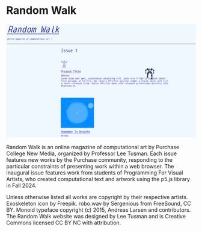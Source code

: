 # Random Walk

![screenshot](assets/img/screenshot.jpg)

Random Walk is an online magazine of computational art by Purchase College New Media, organized by Professor Lee Tusman. Each issue features new works by the Purchase community, responding to the particular constraints of presenting work within a web browser. The inaugural issue features work from students of Programming For Visual Artists, who created computational text and artwork using the p5.js library in Fall 2024.

Unless otherwise listed all works are copyright by their respective artists. Exoskeleton icon by Freepik. robo.wav by Sergenious from FreeSound, CC BY. Monoid typeface copyright (c) 2015, Andreas Larsen and contributors. The Random Walk website was designed by Lee Tusman and is Creative Commons licensed CC BY NC with attribution. 

